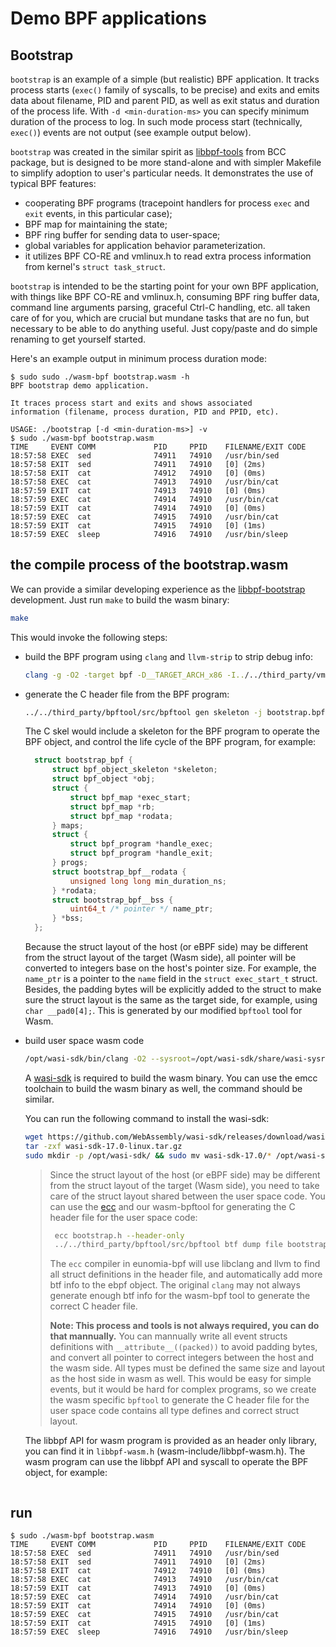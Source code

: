 # Demo BPF applications

## Bootstrap

`bootstrap` is an example of a simple (but realistic) BPF application. It
tracks process starts (`exec()` family of syscalls, to be precise) and exits
and emits data about filename, PID and parent PID, as well as exit status and
duration of the process life. With `-d <min-duration-ms>` you can specify
minimum duration of the process to log. In such mode process start
(technically, `exec()`) events are not output (see example output below).

`bootstrap` was created in the similar spirit as
[libbpf-tools](https://github.com/iovisor/bcc/tree/master/libbpf-tools) from
BCC package, but is designed to be more stand-alone and with simpler Makefile
to simplify adoption to user's particular needs. It demonstrates the use of
typical BPF features:

- cooperating BPF programs (tracepoint handlers for process `exec` and `exit`
    events, in this particular case);
- BPF map for maintaining the state;
- BPF ring buffer for sending data to user-space;
- global variables for application behavior parameterization.
- it utilizes BPF CO-RE and vmlinux.h to read extra process information from
    kernel's `struct task_struct`.

`bootstrap` is intended to be the starting point for your own BPF application,
with things like BPF CO-RE and vmlinux.h, consuming BPF ring buffer data,
command line arguments parsing, graceful Ctrl-C handling, etc. all taken care
of for you, which are crucial but mundane tasks that are no fun, but necessary
to be able to do anything useful. Just copy/paste and do simple renaming to get
yourself started.

Here's an example output in minimum process duration mode:

```console
$ sudo sudo ./wasm-bpf bootstrap.wasm -h
BPF bootstrap demo application.

It traces process start and exits and shows associated 
information (filename, process duration, PID and PPID, etc).

USAGE: ./bootstrap [-d <min-duration-ms>] -v
$ sudo ./wasm-bpf bootstrap.wasm
TIME     EVENT COMM             PID     PPID    FILENAME/EXIT CODE
18:57:58 EXEC  sed              74911   74910   /usr/bin/sed
18:57:58 EXIT  sed              74911   74910   [0] (2ms)
18:57:58 EXIT  cat              74912   74910   [0] (0ms)
18:57:58 EXEC  cat              74913   74910   /usr/bin/cat
18:57:59 EXIT  cat              74913   74910   [0] (0ms)
18:57:59 EXEC  cat              74914   74910   /usr/bin/cat
18:57:59 EXIT  cat              74914   74910   [0] (0ms)
18:57:59 EXEC  cat              74915   74910   /usr/bin/cat
18:57:59 EXIT  cat              74915   74910   [0] (1ms)
18:57:59 EXEC  sleep            74916   74910   /usr/bin/sleep
```

## the compile process of the bootstrap.wasm

We can provide a similar developing experience as the [libbpf-bootstrap](https://github.com/libbpf/libbpf-bootstrap) development. Just run `make` to build the wasm binary:

```sh
make
```

This would invoke the following steps:

- build the BPF program using `clang` and `llvm-strip` to strip debug info:

  ```sh
  clang -g -O2 -target bpf -D__TARGET_ARCH_x86 -I../../third_party/vmlinux/x86/ -idirafter /usr/lib/llvm-15/lib/clang/15.0.2/include -idirafter /usr/local/include -idirafter /usr/include/x86_64-linux-gnu -idirafter /usr/include -c bootstrap.bpf.c -o bootstrap.bpf.o
  ```

- generate the C header file from the BPF program:

  ```sh
  ../../third_party/bpftool/src/bpftool gen skeleton -j bootstrap.bpf.o > bootstrap.skel.h
  ```

  The C skel would include a skeleton for the BPF program to operate the BPF object, and control the life cycle of the BPF program, for example:

  ```c
    struct bootstrap_bpf {
        struct bpf_object_skeleton *skeleton;
        struct bpf_object *obj;
        struct {
            struct bpf_map *exec_start;
            struct bpf_map *rb;
            struct bpf_map *rodata;
        } maps;
        struct {
            struct bpf_program *handle_exec;
            struct bpf_program *handle_exit;
        } progs;
        struct bootstrap_bpf__rodata {
            unsigned long long min_duration_ns;
        } *rodata;
        struct bootstrap_bpf__bss {
            uint64_t /* pointer */ name_ptr;
        } *bss;
    };
    ```

    Because the struct layout of the host (or eBPF side) may be different from the struct layout of the target (Wasm side), all pointer will be converted to integers base on the host's pointer size. For example, the `name_ptr` is a pointer to the `name` field in the `struct exec_start_t` struct. Besides, the padding bytes will be explicitly added to the struct to make sure the struct layout is the same as the target side, for example, using `char __pad0[4];`. This is generated by our modified `bpftool` tool for Wasm.

- build user space wasm code

  ```sh
  /opt/wasi-sdk/bin/clang -O2 --sysroot=/opt/wasi-sdk/share/wasi-sysroot -Wl,--allow-undefined -o bootstrap.wasm bootstrap.c
  ```

  A [wasi-sdk](https://github.com/WebAssembly/wasi-sdk) is required to build the wasm binary. You can use the emcc toolchain to build the wasm binary as well, the command should be similar.

  You can run the following command to install the wasi-sdk:

  ```sh
  wget https://github.com/WebAssembly/wasi-sdk/releases/download/wasi-sdk-17/wasi-sdk-17.0-linux.tar.gz
  tar -zxf wasi-sdk-17.0-linux.tar.gz
  sudo mkdir -p /opt/wasi-sdk/ && sudo mv wasi-sdk-17.0/* /opt/wasi-sdk/
  ```

  > Since the struct layout of the host (or eBPF side) may be different from the struct layout of the target (Wasm side), you need to take care of the struct layout shared between the user space code. You can use the [ecc](https://github.com/eunomia-bpf/eunomia-bpf/releases/download/v0.3.3/ecc) and our wasm-bpftool for generating the C header file for the user space code:
  >
  > ```sh
  >  ecc bootstrap.h --header-only
  >  ../../third_party/bpftool/src/bpftool btf dump file bootstrap.bpf.o format c -j > bootstrap.wasm.h
  >  ```
  >
  > The `ecc` compiler in eunomia-bpf will use libclang and llvm to find all struct definitions in the header file, and automatically add more btf info to the ebpf object. The original `clang` may not always generate enough btf info for the wasm-bpf tool to generate the correct C header file.
  >
  > **Note: This process and tools is not always required, you can do that mannually.** You can mannually write all event structs definitions with `__attribute__((packed))` to avoid padding bytes, and convert all pointer to correct integers between the host and the wasm side. All types must be defined the same size and layout as the host side in wasm as well. This would be easy for simple events, but it would be hard for complex programs, so we create the wasm specific `bpftool` to generate the C header file for the user space code contains all type defines and correct struct layout.
  >

  The libbpf API for wasm program is provided as an header only library, you can find it in `libbpf-wasm.h` (wasm-include/libbpf-wasm.h). The wasm program can use the libbpf API and syscall to operate the BPF object, for example:

  ```c
  

## run

```console
$ sudo ./wasm-bpf bootstrap.wasm
TIME     EVENT COMM             PID     PPID    FILENAME/EXIT CODE
18:57:58 EXEC  sed              74911   74910   /usr/bin/sed
18:57:58 EXIT  sed              74911   74910   [0] (2ms)
18:57:58 EXIT  cat              74912   74910   [0] (0ms)
18:57:58 EXEC  cat              74913   74910   /usr/bin/cat
18:57:59 EXIT  cat              74913   74910   [0] (0ms)
18:57:59 EXEC  cat              74914   74910   /usr/bin/cat
18:57:59 EXIT  cat              74914   74910   [0] (0ms)
18:57:59 EXEC  cat              74915   74910   /usr/bin/cat
18:57:59 EXIT  cat              74915   74910   [0] (1ms)
18:57:59 EXEC  sleep            74916   74910   /usr/bin/sleep
```
